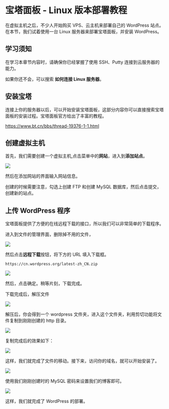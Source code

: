 # 宝塔面板 - Linux 版本部署教程

在虚拟主机之后，不少人开始购买 VPS、云主机来部署自己的 WordPress 站点。在本节，我们试着使用一台 Linux 服务器来部署宝塔面板，并安装 WordPress。

## 学习须知

在学习本章节内容时，请确保你已经掌握了使用 SSH、Putty 连接到云服务器的能力。

如果你还不会，可以搜索 **如何连接 Linux 服务器**。

## 安装宝塔

连接上你的服务器以后，可以开始安装宝塔面板，这部分内容你可以直接搜索宝塔面板的安装过程。宝塔面板官方给出了丰富的教程。

https://www.bt.cn/bbs/thread-19376-1-1.html

## 创建虚拟主机

首先，我们需要创建一个虚拟主机,点击菜单中的**网站**，进入到**添加站点**。



![](https://postimg.aliavv.com/201810/j4bf4.jpg)

然后在添加网站的界面输入网站信息。

创建的时候需要注意，勾选上创建 FTP 和创建 MySQL 数据库，然后点击提交，创建新的站点。



## 上传 WordPress 程序

宝塔面板提供了方便的在线远程下载的接口，所以我们可以非常简单的下载程序。

进入到文件的管理界面，删除掉不用的文件，

![](https://postimg.aliavv.com/201810/bt7nz.jpg)

然后点击**远程下载**按钮，将下方的 URL 填入下载框。

```
https://cn.wordpress.org/latest-zh_CN.zip
```

![](https://postimg.aliavv.com/201810/a5ybm.jpg)

然后，点击确定。稍等片刻，下载完成。

下载完成后，解压文件

![](https://postimg.aliavv.com/201810/mq8qv.jpg)

解压后，你会得到一个 wordpress 文件夹，进入这个文件夹，利用剪切功能将文件复制到刚刚创建的 http 目录。

![](https://postimg.aliavv.com/201810/wnluc.jpg)

复制完成后的效果如下：

![](https://postimg.aliavv.com/201810/fxtzc.jpg)

这样，我们就完成了文件的移动。接下来，访问你的域名，就可以开始安装了。

![](https://postimg.aliavv.com/201810/vnmry.jpg)

使用我们刚刚创建时的 MySQL 密码来设置我们的博客即可。

![](https://postimg.aliavv.com/201810/yc2ri.jpg)

这样，我们就完成了 WordPress 的部署。